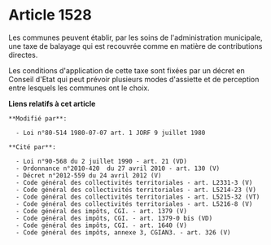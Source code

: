 # Article 1528

Les communes peuvent établir, par les soins de l'administration municipale, une taxe de balayage qui est recouvrée comme en
matière de contributions directes.

Les conditions d'application de cette taxe sont fixées par un décret en Conseil d'Etat qui peut prévoir plusieurs modes
d'assiette et de perception entre lesquels les communes ont le choix.

**Liens relatifs à cet article**

	**Modifié par**:

	  - Loi n°80-514 1980-07-07 art. 1 JORF 9 juillet 1980

	**Cité par**:

	  - Loi n°90-568 du 2 juillet 1990 - art. 21 (VD)
	  - Ordonnance n°2010-420  du 27 avril 2010 - art. 130 (V)
	  - Décret n°2012-559 du 24 avril 2012 (V)
	  - Code général des collectivités territoriales - art. L2331-3 (V)
	  - Code général des collectivités territoriales - art. L5214-23 (V)
	  - Code général des collectivités territoriales - art. L5215-32 (VT)
	  - Code général des collectivités territoriales - art. L5216-8 (V)
	  - Code général des impôts, CGI. - art. 1379 (V)
	  - Code général des impôts, CGI. - art. 1379-0 bis (VD)
	  - Code général des impôts, CGI. - art. 1640 (V)
	  - Code général des impôts, annexe 3, CGIAN3. - art. 326 (V)
